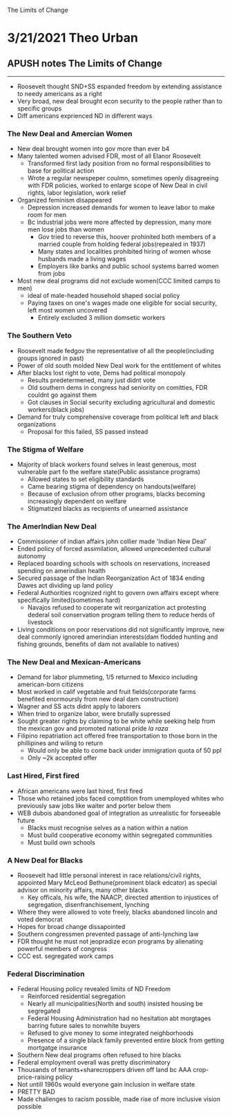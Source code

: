 The Limits of Change

# 3/21/2021 Theo Urban
## APUSH notes The Limits of Change
***
 - Roosevelt thought SND+SS espanded freedom by extending assistance to needy americans as a right
 - Very broad, new deal brought econ security to the people rather than to specific groups
 - Diff americans exprienced ND in different ways

### The New Deal and Amercian Women
 - New deal brought women into gov more than ever b4
 - Many talented women advised FDR, most of all Elanor Roosevelt
	 - Transformed first lady position from no formal responsibilities to base for political action
	 - Wrote a regular newspeper coulmn, sometimes openly disagreeing with FDR policies, worked to enlarge scope of New Deal in civil rights, labor legislation, work relief
 - Organized feminism disappeared
	 - Depression increased demands for women to leave labor to make room for men
	 - Bc industrial jobs were more affected by depression, many more men lose jobs than women
		 - Gov tried to reverse this, hoover prohinited both members of a married couple from holding federal jobs(repealed in 1937)
		 - Many states and localities prohibited hiring of women whose husbands made a living wages
		 - Employers like banks and public school systems barred women from jobs
 - Most new deal programs did not exclude women(CCC limited camps to men)
	 - ideal of male-headed household shaped social policy
	 - Paying taxes on one's wages made one eligible for social security, left most women uncovered
		 - Entirely excluded 3 million domsetic workers

### The Southern Veto
 - Roosevelt made fedgov the representative of all the people(including groups ignored in past)
 - Power of old south molded New Deal work for the entitlement of whites
 - After blacks lost right to vote, Dems had political monopoly
	 - Results predetermened, many just didnt vote
	 - Old southern dems in congress had seniority on comitties, FDR couldnt go against them
	 - Got clauses in Social security excluding agricultural and domestic workers(black jobs)
 - Demand for truly comprehensive coverage from political left and black organizations
	 - Proposal for this failed, SS passed instead

### The Stigma of Welfare
 - Majority of black workers found selves in least generous, most vulnerable part fo the welfare state(Public assistance programs)
	 - Allowed states to set eligibility standards
	 - Came bearing stigma of dependency on handouts(welfare)
	 - Because of exclusion ofrom other programs, blacks becoming increasingly dependent on welfare
	 - Stigmatized blacks as recipients of unearned assistance

### The AmerIndian New Deal
 - Commissioner of indian affairs john collier made 'Indian New Deal'
 - Ended policy of forced assimilation, allowed unprecedented cultural autonomy
 - Replaced boarding schools with schools on reservations, increased spending on amerindian health
 - Secured passage of the Indian Reorganization Act of 1834 ending Dawes act dividing up land policy
 - Federal Authorities rcognized right to govern own affairs except where specifically limited(sometimes hard)
	 - Navajos refused to cooperate wit reorganization act protesting dederal soil conservation program telling them to reduce herds of livestock
 - Living conditions on poor reservations did not significantly improve, new deal commonly ignored amerindian interests(dam flodded hunting and fishing grounds, benefits of dam not available to natives)

### The New Deal and Mexican-Americans
 - Demand for labor plummeting, 1/5 returned to Mexico including american-born citizens
 - Most worked in calif vegetable and fruit fields(corporate farms benefited enormoursly from new deal dam construction)
 - Wagner and SS acts didnt apply to laborers
 - When tried to organize labor, were brutally supressed
 - Sought greater rights by claiming to be white while seeking help from the mexican gov and promoted national pride *la raza*
 - Filipino repatriation act offered free transportation to those born in the phillipines and wiling to return
	 - Would only be able to come back under immigration quota of 50 ppl
	 - Only ~2k accepted offer

### Last Hired, First fired
 - African americans were last hired, first fired
 - Those who retained jobs faced comptition from unemployed whites who previously saw jobs like waiter and porter below them
 - WEB dubois abandoned goal of integration as unrealistic for forseeable future
	 - Blacks must recognise selves as a nation within a nation
	 - Must build cooperative economy within segregated communities
	 - Must build own schools

### A New Deal for Blacks
 - Roosevelt had little personal interest in race relations/civil rights, appointed Mary McLeod Bethune(prominent black edcator) as special advisor on minority affairs, many other blacks
	 - Key officals, his wife, the NAACP, directed attention to injustices of segregation, disenfranchisement, lynching
 - Where they were allowed to vote freely, blacks abandoned lincoln and voted democrat
 - Hopes for broad change dissapointed
 - Southern congressmen prevented passage of anti-lynching law
 - FDR thought he must not jeopradize econ programs by alienating powerful members of congress
 - CCC est. segregated work camps

### Federal Discrimination
 - Federal Housing policy revealed limits of ND Freedom
	 - Reinforced residential segregation
	 - Nearly all municipalities(North and south) insisted housing be segregated
	 - Federal Housing Administration had no hesitation abt morgtages barring future sales to nonwhite buyers
	 - Refused to give money to some integrated neighborhoods
	 - Presence of a single black family prevented entire block from getting mortgatge insurance
 - Southern New deal programs often refused to hire blacks
 - Federal employment overall was pretty discriminatory
 - Thousands of tenants+sharecroppers driven off land bc AAA crop-price-raising policy
 - Not untill 1960s would everyone gain inclusion in welfare state
 - PRETTY BAD
 - Made challenges to racism possible, made rise of more inclusive vision possible
